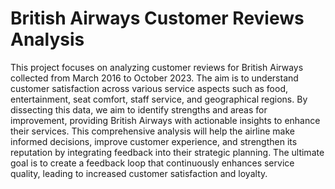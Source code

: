 # British Airways Customer Reviews Analysis


This project focuses on analyzing customer reviews for British Airways collected from March 2016 to October 2023. The aim is to understand customer satisfaction across various service aspects such as food, entertainment, seat comfort, staff service, and geographical regions. By dissecting this data, we aim to identify strengths and areas for improvement, providing British Airways with actionable insights to enhance their services. This comprehensive analysis will help the airline make informed decisions, improve customer experience, and strengthen its reputation by integrating feedback into their strategic planning. The ultimate goal is to create a feedback loop that continuously enhances service quality, leading to increased customer satisfaction and loyalty.
